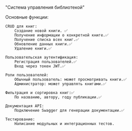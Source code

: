 "Система управления библиотекой" 

  Основные функции:

    CRUD для книг:
        Создание новой книги. ✅
        Получение информации о конкретной книге.✅
        Получение списка всех книг.✅
        Обновление данных книги.✅
        Удаление книги.✅

    Пользовательская аутентификация:
        Регистрация пользователей.✅
        Вход через токен JWT.✅

    Роли пользователей:
        Обычный пользователь: может просматривать книги.✅
        Администратор: может управлять книгами.✅

    Фильтрация и сортировка книг:✅
        По названию, автору, году публикации.✅

    Документация API:
        Подключение Swagger для генерации документации.✅

    Тестирование:
        Написание модульных и интеграционных тестов.
